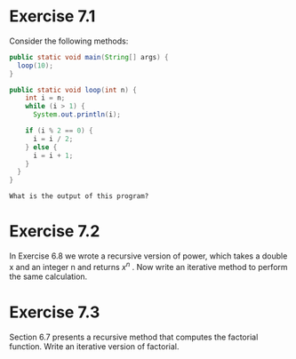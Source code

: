 # Exercise 7.1

Consider the following methods:

```java
public static void main(String[] args) {
  loop(10);
}

public static void loop(int n) {
    int i = n;
    while (i > 1) {
      System.out.println(i);

    if (i % 2 == 0) {
      i = i / 2;
    } else {
      i = i + 1;
    }
  }
}
```

    What is the output of this program?
  

# Exercise 7.2

In Exercise 6.8 we wrote a recursive version of power, which
takes a double x and an integer n and returns $x^n$ . Now write an iterative
method to perform the same calculation.

# Exercise 7.3

Section 6.7 presents a recursive method that computes the
factorial function. Write an iterative version of factorial.

